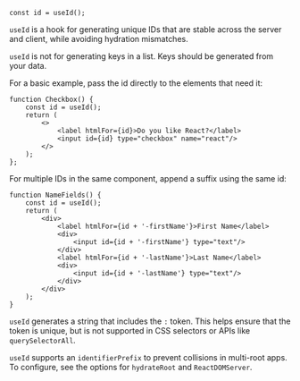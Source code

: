 ```tsx
const id = useId();
```

`useId` is a hook for generating unique IDs that are stable across the server and client, while avoiding hydration
mismatches.

`useId` is not for generating keys in a list. Keys should be generated from your data.

For a basic example, pass the id directly to the elements that need it:

```tsx
function Checkbox() {
    const id = useId();
    return (
        <>
            <label htmlFor={id}>Do you like React?</label>
            <input id={id} type="checkbox" name="react"/>
        </>
    );
};
```

For multiple IDs in the same component, append a suffix using the same id:

```tsx
function NameFields() {
    const id = useId();
    return (
        <div>
            <label htmlFor={id + '-firstName'}>First Name</label>
            <div>
                <input id={id + '-firstName'} type="text"/>
            </div>
            <label htmlFor={id + '-lastName'}>Last Name</label>
            <div>
                <input id={id + '-lastName'} type="text"/>
            </div>
        </div>
    );
}
```

`useId` generates a string that includes the `:` token. This helps ensure that the token is unique, but is not supported
in CSS selectors or APIs like `querySelectorAll`.

`useId` supports an `identifierPrefix` to prevent collisions in multi-root apps. To configure, see the options for
`hydrateRoot` and `ReactDOMServer`.
